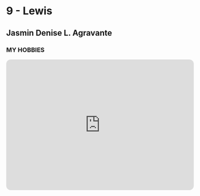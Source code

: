 # 9 - Lewis
## Jasmin Denise L. Agravante
###  MY HOBBIES
<iframe style="border-radius:12px" src="https://open.spotify.com/embed/playlist/6uNywkc9TwjB6GQWhAoTRe?utm_source=generator" width="100%" height="352" frameBorder="0" allowfullscreen="" allow="autoplay; clipboard-write; encrypted-media; fullscreen; picture-in-picture" loading="lazy"></iframe>
